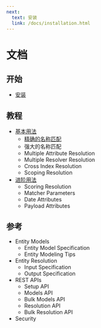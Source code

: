 ```yaml
---
next:
  text: 安装
  link: /docs/installation.html
---
```


# 文档

## 开始
- [安装](./installation.html)

## 教程
- [基本用法](./basic-usage/index.html)
    - [精确的名称匹配](./basic-usage/exact-name-matching/index.html)
    - 强大的名称匹配
    - Multiple Attribute Resolution
    - Multiple Resolver Resolution
    - Cross Index Resolution
    - Scoping Resolution
- [进阶用法]()
    - Scoring Resolution
    - Matcher Parameters
    - Date Attributes
    - Payload Attributes

## 参考
- Entity Models
    - Entity Model Specification
    - Entity Modeling Tips
- Entity Resolution
    - Input Specification
    - Output Specification
- REST APIs
    - Setup API
    - Models API
    - Bulk Models API
    - Resolution API
    - Bulk Resolution API
- Security